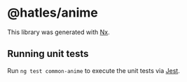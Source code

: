 # @hatles/anime

This library was generated with [Nx](https://nx.dev).

## Running unit tests

Run `ng test common-anime` to execute the unit tests via [Jest](https://jestjs.io).
